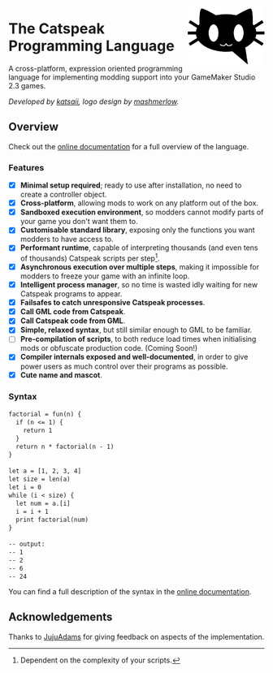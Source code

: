 <img
  align="right"
  width="30%"
  height="30%"
  src="./catspeak.svg"
  alt="Catspeak Logo">

# The Catspeak Programming Language

A cross-platform, expression oriented programming language for implementing
modding support into your GameMaker Studio 2.3 games.

_Developed by
[katsaii](https://www.katsaii.com/), logo design by
[mashmerlow](https://mashmerlow.github.io/)._

## Overview

Check out the [online documentation](https://www.katsaii.com/catspeak-lang) for
a full overview of the language.

### Features

 - [x] **Minimal setup required**; ready to use after installation, no need to
       create a controller object.
 - [x] **Cross-platform**, allowing mods to work on any platform out of the box.
 - [x] **Sandboxed execution environment**, so modders cannot modify parts of
       your game you don't want them to.
 - [x] **Customisable standard library**, exposing only the functions you want
       modders to have access to.
 - [x] **Performant runtime**, capable of interpreting thousands (and even
       tens of thousands) Catspeak scripts per step[^complexity].
 - [x] **Asynchronous execution over multiple steps**, making it impossible for
       modders to freeze your game with an infinite loop.
 - [x] **Intelligent process manager**, so no time is wasted idly waiting for
       new Catspeak programs to appear.
 - [x] **Failsafes to catch unresponsive Catspeak processes**.
 - [x] **Call GML code from Catspeak**.
 - [x] **Call Catspeak code from GML**.
 - [x] **Simple, relaxed syntax**, but still similar enough to GML to be
       familiar.
 - [ ] **Pre-compilation of scripts**, to both reduce load times when
       initialising mods or obfuscate production code. (Coming Soon!)
 - [x] **Compiler internals exposed and well-documented**, in order to give
       power users as much control over their programs as possible.
 - [x] **Cute name and mascot**.

[^complexity]: Dependent on the complexity of your scripts.

### Syntax

```
factorial = fun(n) {
  if (n <= 1) {
    return 1
  }
  return n * factorial(n - 1)
}

let a = [1, 2, 3, 4]
let size = len(a)
let i = 0
while (i < size) {
  let num = a.[i]
  i = i + 1
  print factorial(num)
}

-- output:
-- 1
-- 2
-- 6
-- 24
```

You can find a full description of the syntax in the
[online documentation](https://www.katsaii.com/catspeak-lang/#syntax).

## Acknowledgements

Thanks to [JujuAdams](https://www.jujuadams.com/) for giving feedback on
aspects of the implementation.
